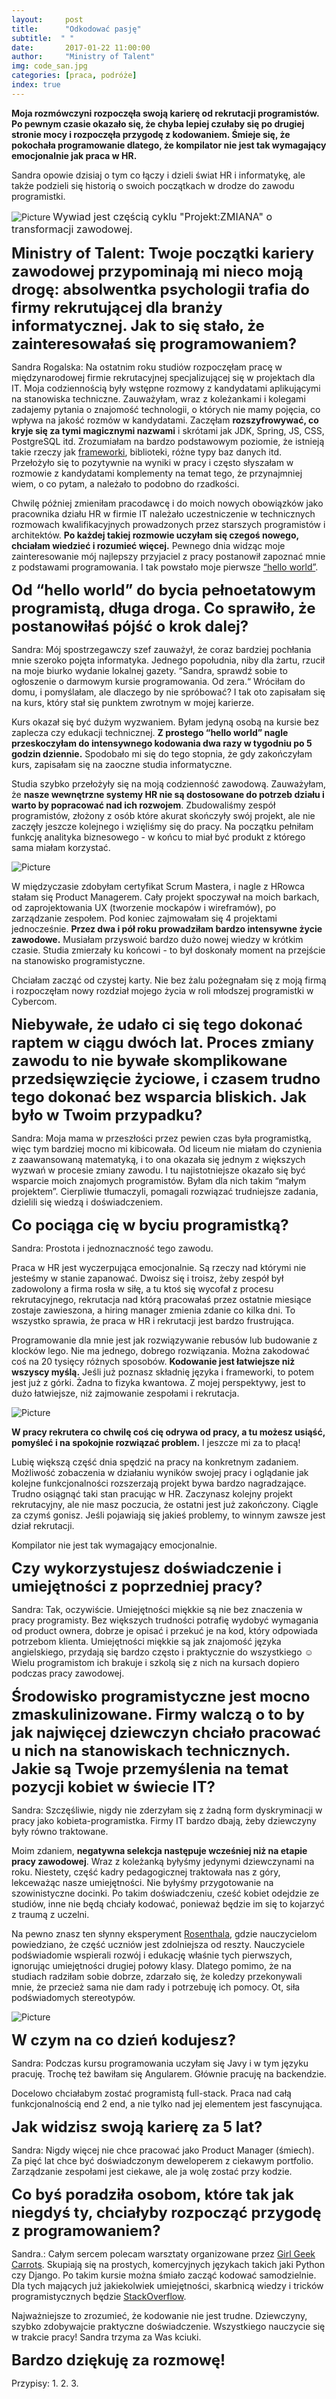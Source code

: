 ```yaml
---
layout:     post
title:      "Odkodować pasję"
subtitle:  " "
date:       2017-01-22 11:00:00 
author:     "Ministry of Talent"
img: code_san.jpg
categories: [praca, podróże]
index: true
---
```

<b> Moja rozmówczyni rozpoczęła swoją karierę od rekrutacji programistów. 
Po pewnym czasie okazało się, że chyba lepiej czułaby się po drugiej stronie mocy i rozpoczęła przygodę z kodowaniem.
Śmieje się, że pokochała programowanie dlatego, że kompilator nie jest tak wymagający emocjonalnie jak praca w HR. </b>

Sandra opowie dzisiaj o tym co łączy i dzieli świat HR i informatykę, ale także podzieli się historią o swoich początkach w drodze do zawodu programistki.



<img src="/images/code_san.jpg" class="img-responsive" alt="Picture"> <font size="3">Wywiad jest częścią cyklu "Projekt:ZMIANA" o transformacji zawodowej.</font>

<b><font size="5,5">Ministry of Talent: Twoje początki kariery zawodowej przypominają mi nieco moją drogę: absolwentka psychologii trafia do firmy rekrutującej dla branży informatycznej. Jak to się stało, że zainteresowałaś się programowaniem?</font></b>

Sandra Rogalska: Na ostatnim roku studiów rozpoczęłam pracę w międzynarodowej firmie rekrutacyjnej specjalizującej się w projektach dla IT. Moja codziennością były wstępne rozmowy z kandydatami aplikującymi na stanowiska techniczne. Zauważyłam, wraz z koleżankami i kolegami zadajemy pytania o znajomość technologii, o których nie mamy pojęcia, co wpływa na jakość rozmów w kandydatami. Zaczęłam <b>rozszyfrowywać, co kryje się za tymi magicznymi nazwami</b> i skrótami jak JDK, Spring, JS, CSS, PostgreSQL itd. Zrozumiałam na bardzo podstawowym poziomie, że istnieją takie rzeczy jak <a href="https://pl.wikipedia.org/wiki/Framework" target="_blank">frameworki</a>, biblioteki, różne typy baz danych itd. Przełożyło się to pozytywnie na wyniki w pracy i często słyszałam w rozmowie z kandydatami komplementy na temat tego, że przynajmniej wiem, o co pytam, a należało to podobno do rzadkości.


Chwilę później zmieniłam pracodawcę i do moich nowych obowiązków jako pracownika działu HR w firmie IT należało uczestniczenie w technicznych rozmowach kwalifikacyjnych prowadzonych przez starszych programistów i architektów. <b>Po każdej takiej rozmowie uczyłam się czegoś nowego, chciałam wiedzieć i rozumieć więcej.</b> 
Pewnego dnia widząc moje zainteresowanie mój najlepszy przyjaciel z pracy postanowił zapoznać mnie z podstawami programowania. I tak powstało moje pierwsze <a href="https://pl.wikipedia.org/wiki/Hello_world" target="_blank">“hello world”</a>. 


<b><font size="5,5">Od “hello world” do bycia pełnoetatowym programistą, długa droga. Co sprawiło, że postanowiłaś pójść o krok dalej?</font></b>


Sandra: Mój spostrzegawczy szef zauważył, że coraz bardziej pochłania mnie szeroko pojęta informatyka. Jednego popołudnia, niby dla żartu, rzucił na moje biurko wydanie lokalnej gazety. “Sandra,  sprawdź sobie to ogłoszenie o  darmowym kursie programowania. Od zera.“ Wróciłam do domu, i pomyślałam, ale dlaczego by nie spróbować? I tak oto zapisałam się na kurs, który stał się punktem zwrotnym w mojej karierze.   


Kurs okazał się być dużym wyzwaniem. Byłam jedyną osobą na kursie bez zaplecza czy edukacji technicznej.  <b>Z prostego “hello world” nagle przeskoczyłam do intensywnego kodowania dwa razy w tygodniu po 5 godzin dziennie.</b> Spodobało mi się do tego stopnia, że gdy zakończyłam kurs, zapisałam się na zaoczne studia informatyczne. 

Studia szybko przełożyły się na moją codzienność zawodową.  Zauważyłam, że <b>nasze wewnętrzne systemy HR nie są dostosowane do potrzeb działu i warto by popracować nad ich rozwojem</b>. Zbudowaliśmy zespół programistów, złożony z osób które akurat skończyły swój projekt, ale nie zaczęły jeszcze kolejnego i wzięliśmy się do pracy. Na początku pełniłam funkcję analityka biznesowego - w końcu to miał być produkt z którego sama miałam korzystać.  

<img src="/images/rsz_process.jpg" class="img-responsive" alt="Picture">


W międzyczasie zdobyłam certyfikat Scrum Mastera, i nagle z HRowca stałam się Product Managerem. Cały projekt spoczywał na moich barkach, od zaprojektowania UX (tworzenie mockapów i wireframów), po zarządzanie zespołem. Pod koniec zajmowałam się 4 projektami jednocześnie. <b>Przez dwa i pół roku prowadziłam bardzo intensywne życie zawodowe.</b> Musiałam przyswoić bardzo dużo nowej wiedzy w krótkim czasie. Studia zmierzały ku końcowi - to był doskonały moment na przejście na stanowisko programistyczne.

Chciałam zacząć od czystej karty. Nie bez żalu pożegnałam się z moją firmą i rozpoczęłam nowy rozdział mojego życia w roli młodszej programistki w Cybercom. 



<b><font size="5,5">Niebywałe, że udało ci się tego dokonać raptem w ciągu dwóch lat. Proces zmiany zawodu to nie bywałe skomplikowane przedsięwzięcie życiowe, i czasem trudno tego dokonać bez wsparcia bliskich. Jak było w Twoim przypadku?</font></b>

Sandra: Moja mama w przeszłości przez pewien czas była programistką, więc tym bardziej mocno mi kibicowała.
Od liceum nie miałam do czynienia z zaawansowaną matematyką, i to ona okazała się jednym z większych wyzwań w procesie zmiany zawodu. I tu najistotniejsze okazało się być wsparcie moich znajomych programistów. Byłam dla nich takim “małym projektem”. Cierpliwie tłumaczyli, pomagali rozwiązać trudniejsze zadania, dzielili się wiedzą i doświadczeniem. 


<b><font size="5,5">Co pociąga cię w byciu programistką?</font></b>

Sandra: Prostota i jednoznaczność tego zawodu. 

Praca w HR jest wyczerpująca emocjonalnie. Są rzeczy nad którymi nie jesteśmy w stanie zapanować. Dwoisz się i troisz, żeby zespół był zadowolony a firma rosła w siłę, a tu ktoś się wycofał z procesu rekrutacyjnego, rekrutacja nad którą pracowałaś przez ostatnie miesiące zostaje zawieszona, a hiring manager zmienia zdanie co kilka dni. To wszystko sprawia, że praca w HR i rekrutacji jest bardzo frustrująca. 

Programowanie dla mnie jest jak rozwiązywanie rebusów lub budowanie z klocków lego. Nie ma jednego, dobrego rozwiązania. Można zakodować coś na 20 tysięcy różnych sposobów. 
<b>Kodowanie jest łatwiejsze niż wszyscy myślą.</b> Jeśli już poznasz składnię języka i frameworki, to potem jest już z górki. Żadna to fizyka kwantowa. 
Z mojej perspektywy, jest to dużo łatwiejsze, niż zajmowanie zespołami i rekrutacja. 


<img src="/images/rsz_san_laptop.jpg" class="img-responsive" alt="Picture">


<b>W pracy rekrutera co chwilę coś cię odrywa od pracy, a tu możesz usiąść, pomyśleć i na spokojnie rozwiązać problem.</b> I jeszcze mi za to płacą!

Lubię większą część dnia spędzić na pracy na konkretnym zadaniem. Możliwość zobaczenia w działaniu wyników swojej pracy i oglądanie jak kolejne funkcjonalności rozszerzają projekt bywa bardzo nagradzające. Trudno osiągnąć taki stan pracując w HR. Zaczynasz kolejny projekt rekrutacyjny, ale nie masz poczucia, że ostatni jest już zakończony. Ciągle za czymś gonisz. Jeśli pojawiają się jakieś problemy, to winnym zawsze jest dział rekrutacji. 

Kompilator nie jest tak wymagający emocjonalnie. 

<b><font size="5,5">Czy wykorzystujesz doświadczenie i umiejętności z poprzedniej pracy?</font></b>


Sandra: Tak, oczywiście. Umiejętności miękkie są nie bez znaczenia w pracy programisty. Bez większych trudności potrafię wydobyć wymagania od product ownera, dobrze je opisać i przekuć je na kod, który odpowiada potrzebom klienta. Umiejętności miękkie są jak znajomość języka angielskiego, przydają się bardzo często i praktycznie do wszystkiego ☺  Wielu programistom ich brakuje i szkolą się z nich na kursach dopiero podczas pracy zawodowej. 


<b><font size="5,5">Środowisko programistyczne jest mocno zmaskulinizowane. Firmy walczą o to by jak najwięcej dziewczyn chciało pracować u nich na stanowiskach technicznych. Jakie są Twoje przemyślenia na temat pozycji kobiet w świecie IT? </font></b>


Sandra: Szczęśliwie, nigdy nie zderzyłam się z żadną form dyskryminacji w pracy jako kobieta-programistka.  Firmy IT bardzo dbają, żeby dziewczyny były równo traktowane.

Moim zdaniem, <b>negatywna selekcja następuje wcześniej niż na etapie pracy zawodowej</b>. Wraz z koleżanką byłyśmy jedynymi dziewczynami na roku. Niestety, część kadry pedagogicznej traktowała nas z góry, lekceważąc nasze umiejętności. Nie byłyśmy przygotowanie na szowinistyczne docinki. Po takim doświadczeniu, cześć kobiet odejdzie ze studiów, inne nie będą chciały kodować, ponieważ będzie im się to kojarzyć z traumą z uczelni.

Na pewno znasz ten słynny eksperyment <a href="https://pl.wikipedia.org/wiki/Efekt_Pigmaliona" target="_blank">Rosenthala</a>, gdzie nauczycielom powiedziano, że część uczniów jest zdolniejsza od reszty. Nauczyciele podświadomie wspierali rozwój i edukację właśnie tych pierwszych, ignorując umiejętności drugiej połowy klasy. Dlatego pomimo, że na studiach radziłam sobie dobrze, zdarzało się, że koledzy przekonywali mnie, że przecież sama nie dam rady i potrzebuję ich pomocy. Ot, siła podświadomych stereotypów.

<img src="/images/rsz_san_code.jpg" class="img-responsive" alt="Picture">


<b><font size="5,5">W czym na co dzień kodujesz?</font></b>

Sandra: Podczas kursu programowania uczyłam się Javy i w tym języku pracuję. Trochę też bawiłam się Angularem. Głównie pracuję na backendzie. 

Docelowo chciałabym zostać programistą full-stack. Praca nad całą funkcjonalnością end 2 end, a nie tylko nad jej elementem jest fascynująca. 


<b><font size="5,5">Jak widzisz swoją karierę za 5 lat?</font></b>



Sandra: Nigdy więcej nie chce pracować jako Product Manager (śmiech). Za pięć lat chce być doświadczonym deweloperem z ciekawym portfolio.  Zarządzanie zespołami jest ciekawe, ale ja wolę zostać przy kodzie. 


<b><font size="5,5">Co byś poradziła osobom, które tak jak niegdyś ty, chciałyby rozpocząć przygodę z programowaniem?</font></b>



Sandra.: Całym sercem polecam warsztaty organizowane przez <a href="http://geekgirlscarrots.org/" target="_blank">Girl Geek Carrots</a>. 
Skupiają się na prostych, komercyjnych językach takich jaki Python czy Django. Po takim kursie można śmiało zacząć kodować samodzielnie.  Dla tych mających już jakiekolwiek umiejętności, skarbnicą wiedzy i tricków programistycznych będzie <a href="http://stackoverflow.com/" target="_blank">StackOverflow</a>.


Najważniejsze to zrozumieć, że kodowanie nie jest trudne. Dziewczyny, szybko zdobywajcie praktyczne doświadczenie. Wszystkiego nauczycie się w trakcie pracy!
Sandra trzyma za Was kciuki.


<b><font size="5,5"> Bardzo dziękuję za rozmowę! </font></b>

Przypisy:
1.
2.
3.
